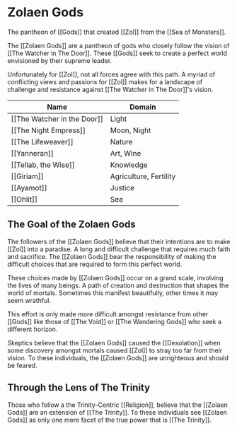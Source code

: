 # Zolaen Gods
The pantheon of [[Gods]] that created [[Zol]] from the [[Sea of Monsters]].

The [[Zolaen Gods]] are a pantheon of gods who closely follow the vision of [[The Watcher in The Door]]. These [[Gods]] seek to create a perfect world envisioned by their supreme leader.

Unfortunately for [[Zol]], not all forces agree with this path. A myriad of conflicting views and passions for [[Zol]] makes for a landscape of challenge and resistance against [[The Watcher in The Door]]'s vision.

Name | Domain
------------ | ------------
[[The Watcher in the Door]]| Light
[[The Night Empress]] | Moon, Night
[[The Lifeweaver]] | Nature
[[Yanneran]] | Art, Wine
[[Tellab, the Wise]] | Knowledge
[[Giriam]] | Agriculture, Fertility
[[Ayamot]] | Justice
[[Ohlit]] | Sea

## The Goal of the Zolaen Gods
The followers of the [[Zolaen Gods]] believe that their intentions are to make [[Zol]] into a paradise. A long and difficult challenge that requires much faith and sacrifice. The [[Zolaen Gods]] bear the responsibility of making the difficult choices that are required to form this perfect world.

These choices made by [[Zolaen Gods]] occur on a grand scale, involving the lives of many beings. A path of creation and destruction that shapes the world of mortals. Sometimes this manifest beautifully, other times it may seem wrathful.

This effort is only made more difficult amongst resistance from other [[Gods]] like those of [[The Void]] or [[The Wandering Gods]] who seek a different horizon.

Skeptics believe that the [[Zolaen Gods]] caused the [[Desolation]] when some discovery amongst mortals caused [[Zol]] to stray too far from their vision. To these individuals, the [[Zolaen Gods]] are unrighteous and should be feared.

## Through the Lens of The Trinity
Those who follow a the Trinity-Centric [[Religion]], believe that the [[Zolaen Gods]] are an extension of [[The Trinity]]. To these individuals see [[Zolaen Gods]] as only one mere facet of the true power that is [[The Trinity]].




